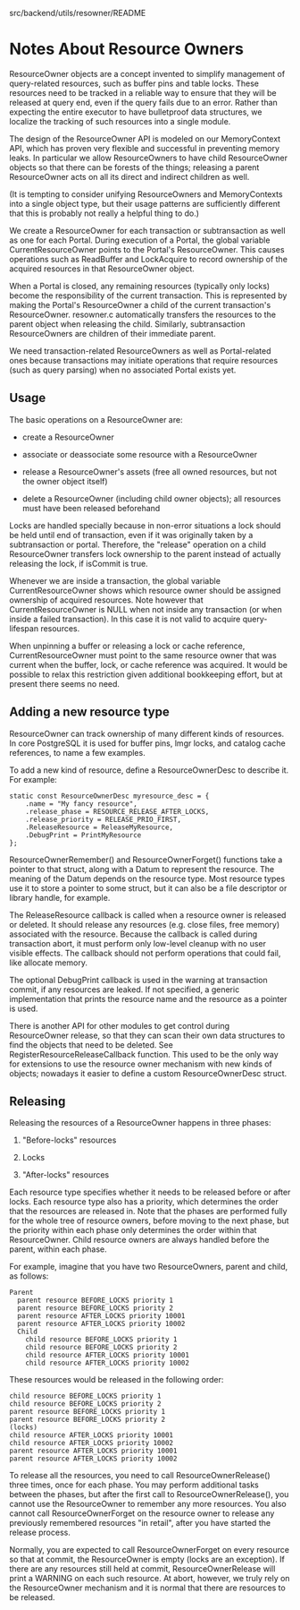 src/backend/utils/resowner/README

Notes About Resource Owners
===========================

ResourceOwner objects are a concept invented to simplify management of
query-related resources, such as buffer pins and table locks.  These
resources need to be tracked in a reliable way to ensure that they will
be released at query end, even if the query fails due to an error.
Rather than expecting the entire executor to have bulletproof data
structures, we localize the tracking of such resources into a single
module.

The design of the ResourceOwner API is modeled on our MemoryContext API,
which has proven very flexible and successful in preventing memory leaks.
In particular we allow ResourceOwners to have child ResourceOwner objects
so that there can be forests of the things; releasing a parent
ResourceOwner acts on all its direct and indirect children as well.

(It is tempting to consider unifying ResourceOwners and MemoryContexts
into a single object type, but their usage patterns are sufficiently
different that this is probably not really a helpful thing to do.)

We create a ResourceOwner for each transaction or subtransaction as
well as one for each Portal.  During execution of a Portal, the global
variable CurrentResourceOwner points to the Portal's ResourceOwner.
This causes operations such as ReadBuffer and LockAcquire to record
ownership of the acquired resources in that ResourceOwner object.

When a Portal is closed, any remaining resources (typically only locks)
become the responsibility of the current transaction.  This is represented
by making the Portal's ResourceOwner a child of the current transaction's
ResourceOwner.  resowner.c automatically transfers the resources to the
parent object when releasing the child.  Similarly, subtransaction
ResourceOwners are children of their immediate parent.

We need transaction-related ResourceOwners as well as Portal-related ones
because transactions may initiate operations that require resources (such
as query parsing) when no associated Portal exists yet.


Usage
-----

The basic operations on a ResourceOwner are:

* create a ResourceOwner

* associate or deassociate some resource with a ResourceOwner

* release a ResourceOwner's assets (free all owned resources, but not the
  owner object itself)

* delete a ResourceOwner (including child owner objects); all resources
  must have been released beforehand

Locks are handled specially because in non-error situations a lock should
be held until end of transaction, even if it was originally taken by a
subtransaction or portal.  Therefore, the "release" operation on a child
ResourceOwner transfers lock ownership to the parent instead of actually
releasing the lock, if isCommit is true.

Whenever we are inside a transaction, the global variable
CurrentResourceOwner shows which resource owner should be assigned
ownership of acquired resources.  Note however that CurrentResourceOwner
is NULL when not inside any transaction (or when inside a failed
transaction).  In this case it is not valid to acquire query-lifespan
resources.

When unpinning a buffer or releasing a lock or cache reference,
CurrentResourceOwner must point to the same resource owner that was current
when the buffer, lock, or cache reference was acquired.  It would be possible
to relax this restriction given additional bookkeeping effort, but at present
there seems no need.

Adding a new resource type
--------------------------

ResourceOwner can track ownership of many different kinds of resources.  In
core PostgreSQL it is used for buffer pins, lmgr locks, and catalog cache
references, to name a few examples.

To add a new kind of resource, define a ResourceOwnerDesc to describe it.
For example:

	static const ResourceOwnerDesc myresource_desc = {
		.name = "My fancy resource",
		.release_phase = RESOURCE_RELEASE_AFTER_LOCKS,
		.release_priority = RELEASE_PRIO_FIRST,
		.ReleaseResource = ReleaseMyResource,
		.DebugPrint = PrintMyResource
	};

ResourceOwnerRemember() and ResourceOwnerForget() functions take a pointer
to that struct, along with a Datum to represent the resource.  The meaning
of the Datum depends on the resource type.  Most resource types use it to
store a pointer to some struct, but it can also be a file descriptor or
library handle, for example.

The ReleaseResource callback is called when a resource owner is released or
deleted.  It should release any resources (e.g. close files, free memory)
associated with the resource.  Because the callback is called during
transaction abort, it must perform only low-level cleanup with no user
visible effects.  The callback should not perform operations that could
fail, like allocate memory.

The optional DebugPrint callback is used in the warning at transaction
commit, if any resources are leaked.  If not specified, a generic
implementation that prints the resource name and the resource as a pointer
is used.

There is another API for other modules to get control during ResourceOwner
release, so that they can scan their own data structures to find the objects
that need to be deleted.  See RegisterResourceReleaseCallback function.
This used to be the only way for extensions to use the resource owner
mechanism with new kinds of objects; nowadays it easier to define a custom
ResourceOwnerDesc struct.


Releasing
---------

Releasing the resources of a ResourceOwner happens in three phases:

1. "Before-locks" resources

2. Locks

3. "After-locks" resources

Each resource type specifies whether it needs to be released before or after
locks.  Each resource type also has a priority, which determines the order
that the resources are released in.  Note that the phases are performed fully
for the whole tree of resource owners, before moving to the next phase, but
the priority within each phase only determines the order within that
ResourceOwner.  Child resource owners are always handled before the parent,
within each phase.

For example, imagine that you have two ResourceOwners, parent and child,
as follows:

	Parent
	  parent resource BEFORE_LOCKS priority 1
	  parent resource BEFORE_LOCKS priority 2
	  parent resource AFTER_LOCKS priority 10001
	  parent resource AFTER_LOCKS priority 10002
	  Child
	    child resource BEFORE_LOCKS priority 1
	    child resource BEFORE_LOCKS priority 2
	    child resource AFTER_LOCKS priority 10001
	    child resource AFTER_LOCKS priority 10002

These resources would be released in the following order:

	child resource BEFORE_LOCKS priority 1
	child resource BEFORE_LOCKS priority 2
	parent resource BEFORE_LOCKS priority 1
	parent resource BEFORE_LOCKS priority 2
	(locks)
	child resource AFTER_LOCKS priority 10001
	child resource AFTER_LOCKS priority 10002
	parent resource AFTER_LOCKS priority 10001
	parent resource AFTER_LOCKS priority 10002

To release all the resources, you need to call ResourceOwnerRelease() three
times, once for each phase. You may perform additional tasks between the
phases, but after the first call to ResourceOwnerRelease(), you cannot use
the ResourceOwner to remember any more resources. You also cannot call
ResourceOwnerForget on the resource owner to release any previously
remembered resources "in retail", after you have started the release process.

Normally, you are expected to call ResourceOwnerForget on every resource so
that at commit, the ResourceOwner is empty (locks are an exception). If there
are any resources still held at commit, ResourceOwnerRelease will print a
WARNING on each such resource. At abort, however, we truly rely on the
ResourceOwner mechanism and it is normal that there are resources to be
released.
